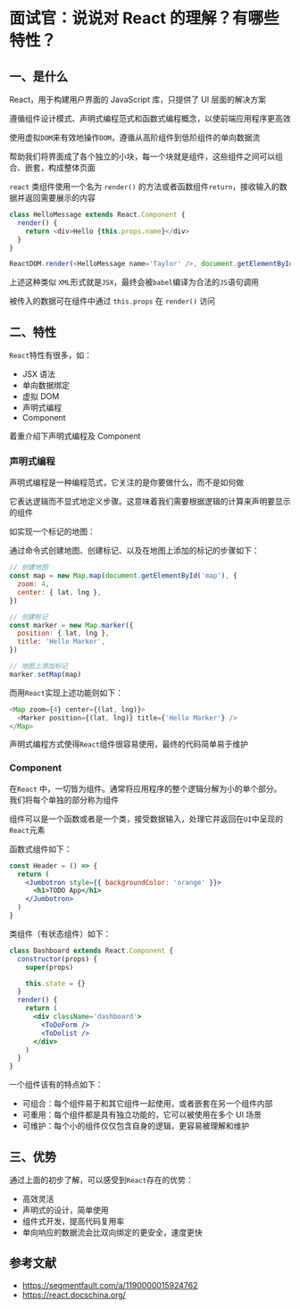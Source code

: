 # 面试官：说说对 React 的理解？有哪些特性？

## 一、是什么

React，用于构建用户界面的 JavaScript 库，只提供了 UI 层面的解决方案

遵循组件设计模式、声明式编程范式和函数式编程概念，以使前端应用程序更高效

使用虚拟`DOM`来有效地操作`DOM`，遵循从高阶组件到低阶组件的单向数据流

帮助我们将界面成了各个独立的小块，每一个块就是组件，这些组件之间可以组合、嵌套，构成整体页面

`react` 类组件使用一个名为 `render()` 的方法或者函数组件`return`，接收输入的数据并返回需要展示的内容

```js
class HelloMessage extends React.Component {
  render() {
    return <div>Hello {this.props.name}</div>
  }
}

ReactDOM.render(<HelloMessage name='Taylor' />, document.getElementById('hello-example'))
```

上述这种类似 `XML`形式就是`JSX`，最终会被`babel`编译为合法的`JS`语句调用

被传入的数据可在组件中通过 `this.props` 在 `render()` 访问

## 二、特性

`React`特性有很多，如：

- JSX 语法
- 单向数据绑定
- 虚拟 DOM
- 声明式编程
- Component

着重介绍下声明式编程及 Component

### 声明式编程

声明式编程是一种编程范式，它关注的是你要做什么，而不是如何做

它表达逻辑而不显式地定义步骤。这意味着我们需要根据逻辑的计算来声明要显示的组件

如实现一个标记的地图：

通过命令式创建地图、创建标记、以及在地图上添加的标记的步骤如下：

```js
// 创建地图
const map = new Map.map(document.getElementById('map'), {
  zoom: 4,
  center: { lat, lng },
})

// 创建标记
const marker = new Map.marker({
  position: { lat, lng },
  title: 'Hello Marker',
})

// 地图上添加标记
marker.setMap(map)
```

而用`React`实现上述功能则如下：

```js
<Map zoom={4} center={(lat, lng)}>
  <Marker position={(lat, lng)} title={'Hello Marker'} />
</Map>
```

声明式编程方式使得`React`组件很容易使用，最终的代码简单易于维护

### Component

在`React` 中，一切皆为组件。通常将应用程序的整个逻辑分解为小的单个部分。 我们将每个单独的部分称为组件

组件可以是一个函数或者是一个类，接受数据输入，处理它并返回在`UI`中呈现的`React`元素

函数式组件如下：

```jsx
const Header = () => {
  return (
    <Jumbotron style={{ backgroundColor: 'orange' }}>
      <h1>TODO App</h1>
    </Jumbotron>
  )
}
```

类组件（有状态组件）如下：

```jsx
class Dashboard extends React.Component {
  constructor(props) {
    super(props)

    this.state = {}
  }
  render() {
    return (
      <div className='dashboard'>
        <ToDoForm />
        <ToDolist />
      </div>
    )
  }
}
```

一个组件该有的特点如下：

- 可组合：每个组件易于和其它组件一起使用，或者嵌套在另一个组件内部
- 可重用：每个组件都是具有独立功能的，它可以被使用在多个 UI 场景
- 可维护：每个小的组件仅仅包含自身的逻辑，更容易被理解和维护

## 三、优势

通过上面的初步了解，可以感受到`React`存在的优势：

- 高效灵活
- 声明式的设计，简单使用
- 组件式开发，提高代码复用率
- 单向响应的数据流会比双向绑定的更安全，速度更快

## 参考文献

- https://segmentfault.com/a/1190000015924762
- https://react.docschina.org/
